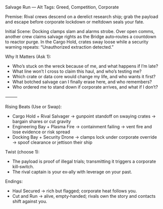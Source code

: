 Salvage Run — Alt
Tags: Greed, Competition, Corporate

Premise: Rival crews descend on a derelict research ship; grab the payload and escape before corporate lockdown or meltdown seals your fate.

Initial Scene: Docking clamps slam and alarms strobe. Over open comms, another crew claims salvage rights as the Bridge auto‑routes a countdown to reactor purge. In the Cargo Hold, crates sway loose while a security warning repeats: “Unauthorized extraction detected.”

Why It Matters (Ask 1):
- Who’s stuck on the wreck because of me, and what happens if I’m late?
- What line won’t I cross to claim this haul, and who’s testing me?
- Which crate or data core would change my life, and who wants it first?
- What botched salvage can I finally erase here, and who remembers?
- Who ordered me to stand down if corporate arrives, and what if I don’t?

⸻

Rising Beats (Use or Swap):
- Cargo Hold + Rival Salvager → gunpoint standoff on swaying crates → bargain shares or cut gravity
- Engineering Bay + Plasma Fire → containment failing → vent fire and lose evidence or risk spread
- Docking Bay + Security Drone → clamps lock under corporate override → spoof clearance or jettison their ship

Twist (choose 1):
- The payload is proof of illegal trials; transmitting it triggers a corporate kill‑switch.
- The rival captain is your ex‑ally with leverage on your past.

Endings:
- Haul Secured → rich but flagged; corporate heat follows you.
- Cut and Run → alive, empty‑handed; rivals own the story and contacts shift against you.


